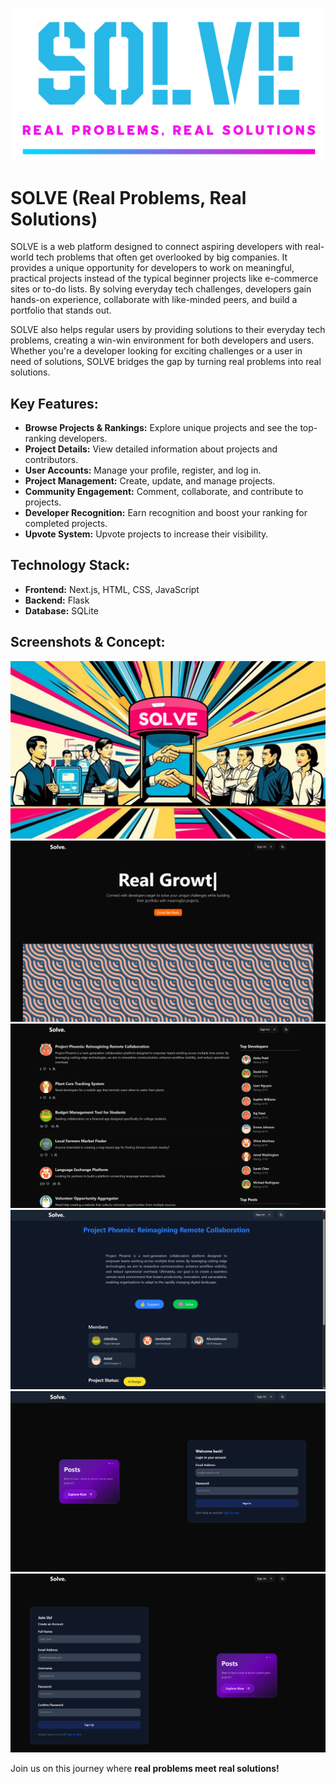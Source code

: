 ![](images/logo.png)

# SOLVE (Real Problems, Real Solutions)

SOLVE is a web platform designed to connect aspiring developers with real-world tech problems that often get overlooked by big companies. It provides a unique opportunity for developers to work on meaningful, practical projects instead of the typical beginner projects like e-commerce sites or to-do lists. By solving everyday tech challenges, developers gain hands-on experience, collaborate with like-minded peers, and build a portfolio that stands out. 

SOLVE also helps regular users by providing solutions to their everyday tech problems, creating a win-win environment for both developers and users. Whether you're a developer looking for exciting challenges or a user in need of solutions, SOLVE bridges the gap by turning real problems into real solutions.



## Key Features:
- **Browse Projects & Rankings:** Explore unique projects and see the top-ranking developers.
- **Project Details:** View detailed information about projects and contributors.
- **User Accounts:** Manage your profile, register, and log in.
- **Project Management:** Create, update, and manage projects.
- **Community Engagement:** Comment, collaborate, and contribute to projects.
- **Developer Recognition:** Earn recognition and boost your ranking for completed projects.
- **Upvote System:** Upvote projects to increase their visibility.

## Technology Stack:
- **Frontend:** Next.js, HTML, CSS, JavaScript
- **Backend:** Flask
- **Database:** SQLite

## Screenshots & Concept:
![](images/idea.png)
![](images/1.png)
![](images/2.png)
![](images/3.png)
![](images/4.png)
![](images/5.png)


Join us on this journey where **real problems meet real solutions!**
